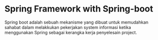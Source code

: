 # Spring Framework with Spring-boot

Spring boot adalah sebuah mekanisme yang dibuat untuk memudahkan sahabat dalam melakkukan pekerjakan system informasi ketika menggunakan Spring sebagai kerangka kerja penyelesain project.


